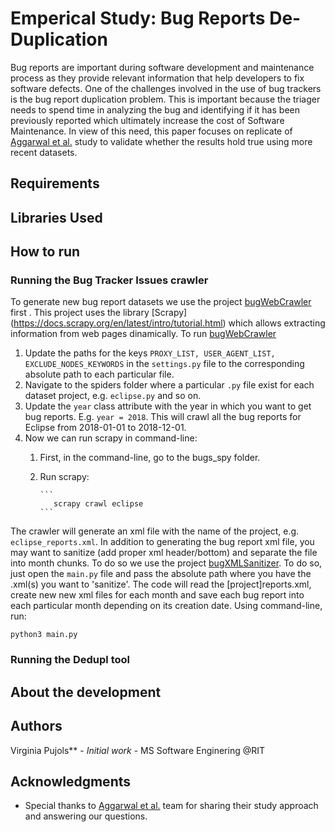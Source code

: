# Emperical Study: Bug Reports De-Duplication 
Bug reports are important during software development and maintenance process as they provide relevant information that help developers to fix software defects. 
One of the challenges involved in the use of bug trackers is the bug report duplication problem. This is important because the triager needs to spend time in analyzing the bug and identifying if it has been previously reported which ultimately increase the cost of Software Maintenance. In view of this need, this paper focuses on replicate of [Aggarwal et al.](https://bitbucket.org/kaggarwal32/bug-deduping-dataset) study to validate whether the results hold true using more recent datasets.

## Requirements

## Libraries Used

## How to run
### Running the Bug Tracker Issues crawler
To generate new bug report datasets we use the project [bugWebCrawler](https://github.com/dan7800/EmpericalDuplication/tree/master/bugWebCrawler) first . This project uses the library [Scrapy] (https://docs.scrapy.org/en/latest/intro/tutorial.html) which allows extracting information from web pages dinamically.
To run [bugWebCrawler](https://github.com/dan7800/EmpericalDuplication/tree/master/bugWebCrawler)
1. Update the paths for the keys `PROXY_LIST, USER_AGENT_LIST, EXCLUDE_NODES_KEYWORDS` in the `settings.py` file to the corresponding absolute path to each particular file.
2. Navigate to the spiders folder where a particular `.py` file exist for each dataset project, e.g. `eclipse.py` and so on.
3. Update the `year` class attribute with the year in which you want to get bug reports. E.g.
``` year = 2018 ```. This will crawl all the bug reports for Eclipse from 2018-01-01 to 2018-12-01. 
1. Now we can run scrapy in command-line:
    1. First, in the command-line, go to the bugs_spy folder.
    2. Run scrapy:
           
           ```
              scrapy crawl eclipse 
           ```

  
The crawler will generate an xml file with the name of the project, e.g. `eclipse_reports.xml`. In addition to generating the bug report xml file, you may want to sanitize (add proper xml header/bottom) and separate the file into month chunks. 
To do so we use the project [bugXMLSanitizer](https://github.com/dan7800/EmpericalDuplication/tree/master/bugXMLSanitizer). To do so, just open the `main.py` file and pass the absolute path where you have the .xml(s) you want to 'sanitize'. The code will read the [project]reports.xml, create new new xml files for each month and save each bug report into each particular month depending on its creation date.
Using command-line, run: 
```
python3 main.py
```

### Running the Dedupl tool


## About the development

## Authors

Virginia Pujols** - *Initial work* - MS Software Enginering @RIT

## Acknowledgments
* Special thanks to [Aggarwal et al.](https://bitbucket.org/kaggarwal32/bug-deduping-dataset) team for sharing their study approach and answering our questions.
